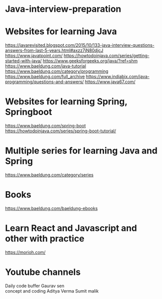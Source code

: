 # Java-interview-preparation



#  Websites for learning Java
   https://javarevisited.blogspot.com/2015/10/133-java-interview-questions-answers-from-last-5-years.html#axzz7jN80djcJ
   https://www.javatpoint.com/
   https://howtodoinjava.com/series/getting-started-with-java/
   https://www.geeksforgeeks.org/java/?ref=shm
   https://www.baeldung.com/java-tutorial
   https://www.baeldung.com/category/programming
   https://www.baeldung.com/full_archive
   https://www.indiabix.com/java-programming/questions-and-answers/
   https://www.java67.com/
   
   
#  Websites for learning Spring, Springboot   
   https://www.baeldung.com/spring-boot
   https://howtodoinjava.com/series/spring-boot-tutorial/
   
#  Multiple series for learning Java and Spring
   https://www.baeldung.com/category/series
   
   
# Books
  https://www.baeldung.com/baeldung-ebooks
  
# Learn React and Javascript and other with practice
  https://morioh.com/
  
# Youtube channels
  Daily code buffer
  Gaurav sen  
  concept and coding
  Aditya Verma
  Sumit malik
  
